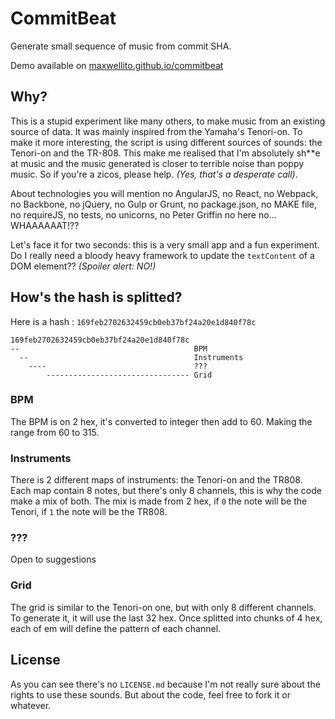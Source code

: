 # CommitBeat

Generate small sequence of music from commit SHA.

Demo available on [maxwellito.github.io/commitbeat](http://maxwellito.github.io/commitbeat)

## Why?

This is a stupid experiment like many others, to make music from an existing source of data. It was mainly inspired from the Yamaha's Tenori-on. To make it more interesting, the script is using different sources of sounds: the Tenori-on and the TR-808. This make me realised that I'm absolutely sh**e at music and the music generated is closer to terrible noise than poppy music. So if you're a zicos, please help. *(Yes, that's a desperate call)*.

About technologies you will mention no AngularJS, no React, no Webpack, no Backbone, no jQuery, no Gulp or Grunt, no package.json, no MAKE file, no requireJS, no tests, no unicorns, no Peter Griffin no here no... WHAAAAAAT!??

Let's face it for two seconds: this is a very small app and a fun experiment. Do I really need a bloody heavy framework to update the `textContent` of a DOM element?? *(Spoiler alert: NO!)*

## How's the hash is splitted?

Here is a hash : `169feb2702632459cb0eb37bf24a20e1d840f78c`

```
169feb2702632459cb0eb37bf24a20e1d840f78c
--                                       BPM
  --                                     Instruments
    ----                                 ???
        -------------------------------- Grid
```

### BPM

The BPM is on 2 hex, it's converted to integer then add to 60. Making the range from 60 to 315.

### Instruments

There is 2 different maps of instruments: the Tenori-on and the TR808. Each map contain 8 notes, but there's only 8 channels, this is why the code make a mix of both. The mix is made from 2 hex, if `0` the note will be the Tenori, if `1` the note will be the TR808.

### ???

Open to suggestions

### Grid

The grid is similar to the Tenori-on one, but with only 8 different channels. To generate it, it will use the last 32 hex. Once splitted into chunks of 4 hex, each of em will define the pattern of each channel.


## License

As you can see there's no `LICENSE.md` because I'm not really sure about the rights to use these sounds. But about the code, feel free to fork it or whatever.
